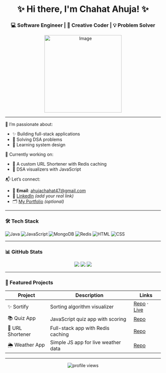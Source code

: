 <h1 align="center">✨ Hi there, I'm Chahat Ahuja! ✨</h1>
<h3 align="center">💻 Software Engineer | 🌸 Creative Coder | 💡 Problem Solver</h3>

<p align="center">
  <img src="https://media.giphy.com/media/M9kgjEsLG6LMbYC9dl/giphy.gif" width="250" alt="Image" />
</p>

---

🌷 I’m passionate about:
- ✨ Building full-stack applications
- 🧠 Solving DSA problems
- 🚀 Learning system design

💖 Currently working on:
- 🔗 A custom URL Shortener with Redis caching
- 🎯 DSA visualizers with JavaScript

📬 Let’s connect:
- 📧 **Email**: ahujachahat47@gmail.com
- 🔗 [LinkedIn](https://www.linkedin.com/in/chahat-ahuja/) *(add your real link)*
- 🗂️ [My Portfolio](https://your-portfolio-link.vercel.app) *(optional)*

---

### 🛠️ Tech Stack
![Java](https://img.shields.io/badge/Java-%23f89820.svg?style=for-the-badge&logo=java&logoColor=white)
![JavaScript](https://img.shields.io/badge/JavaScript-%23f7df1e.svg?style=for-the-badge&logo=javascript&logoColor=black)
![MongoDB](https://img.shields.io/badge/MongoDB-%2347A248.svg?style=for-the-badge&logo=mongodb&logoColor=white)
![Redis](https://img.shields.io/badge/Redis-%23DC382D.svg?style=for-the-badge&logo=redis&logoColor=white)
![HTML](https://img.shields.io/badge/HTML5-ff69b4?style=for-the-badge&logo=html5&logoColor=white)
![CSS](https://img.shields.io/badge/CSS3-lightpink?style=for-the-badge&logo=css3&logoColor=white)

---

### 📊 GitHub Stats

<p align="center">
  <img src="https://github-readme-stats.vercel.app/api?username=4702chahat&show_icons=true&theme=rose_pine&border_radius=15&title_color=ffb6c1&icon_color=ffc0cb" />
  <img src="https://github-readme-streak-stats.herokuapp.com/?user=4702chahat&theme=rose_pine&fire=ff69b4" />
  <img src="https://github-readme-stats.vercel.app/api/top-langs/?username=4702chahat&layout=compact&theme=rose_pine&langs_count=6" />
</p>

---

### 💖 Featured Projects

| Project | Description | Links |
|--------|-------------|-------|
| ✨ Sortify | Sorting algorithm visualizer | [Repo](https://github.com/4702chahat/Sortify) · [Live](https://sortify.vercel.app) |
| 📚 Quiz App | JavaScript quiz app with scoring | [Repo](https://github.com/4702chahat/Quiz-App) |
| 🔗 URL Shortener | Full-stack app with Redis caching | [Repo](https://github.com/4702chahat/-URL-Shortener-A-Full-Stack-Link-Shortening-App-with-Custom-Aliases-Redis-Caching) |
| 🌦️ Weather App | Simple JS app for live weather data | [Repo](https://github.com/4702chahat/Weather-App) |

---

<p align="center">
  <img src="https://komarev.com/ghpvc/?username=4702chahat&label=Profile%20Views&color=ff69b4&style=flat" alt="profile views" />
</p>

